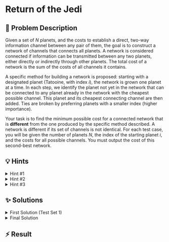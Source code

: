# Return of the Jedi

## 📝 Problem Description

Given a set of $N$ planets, and the costs to establish a direct, two-way information channel between any pair of them, the goal is to construct a network of channels that connects all planets. A network is considered connected if information can be transmitted between any two planets, either directly or indirectly through other planets. The total cost of a network is the sum of the costs of all channels it contains.

A specific method for building a network is proposed: starting with a designated planet (Tatooine, with index $i$), the network is grown one planet at a time. In each step, we identify the planet not yet in the network that can be connected to any planet already in the network with the cheapest possible channel. This planet and its cheapest connecting channel are then added. Ties are broken by preferring planets with a smaller index (higher importance).

Your task is to find the minimum possible cost for a connected network that is **different** from the one produced by the specific method described. A network is different if its set of channels is not identical. For each test case, you will be given the number of planets $N$, the index of the starting planet $i$, and the costs for all possible channels. You must output the cost of this second-best network.

## 💡 Hints

<details>
<summary>Hint #1</summary>
The problem asks for a "warp network" that connects all planets at a certain cost. What is the minimum number of channels required to connect $N$ planets? A network that achieves this minimum is a fundamental structure in computer science. Also, consider the properties of a network that connects all planets with the minimum possible total cost.
</details>
<details>
<summary>Hint #2</summary>
Princess Leia's algorithm for building the network is a greedy one. It starts with one planet and iteratively adds the cheapest connection to a new planet. This process is identical to a famous algorithm used for finding a **Minimum Spanning Tree (MST)**, namely **Prim's Algorithm**. The problem, therefore, asks for the cost of the cheapest spanning tree that is not the one generated by Prim's algorithm. This is known as the **Second-Best Minimum Spanning Tree**.
</details>
<details>
<summary>Hint #3</summary>
A common way to find the Second-Best MST is to start with the First MST. Since the second-best tree must differ by at least one channel (edge), we can try to generate candidate trees by making minimal changes to the first one. For each channel that is part of the First MST, what happens if you are forbidden from using it? You would have to find the best possible network without that specific channel. The Second-Best MST will be the best among these alternatives.
</details>

## ✨ Solutions

<details>
<summary>First Solution (Test Set 1)</summary>

### From Planets to Graphs
First, we can model this problem using graph theory. The planets can be represented as **vertices** and the transmission channels as **edges** connecting these vertices. Since a cost is defined for a channel between any two planets, we have a **complete, weighted, undirected graph**.

A "warp network" that connects all planets is a **spanning tree** of this graph. The problem asks for the cheapest such network, which corresponds to a **Minimum Spanning Tree (MST)**. Princess Leia's method is a textbook description of **Prim's algorithm**, which is a standard algorithm to find an MST.

The core task is to find the minimum cost of a warp network that is *different* from Leia's. This is equivalent to finding the **Second-Best Minimum Spanning Tree**.

### A Brute-Force Approach
For a small number of planets ($N \le 100$), a straightforward brute-force strategy is feasible. The logic is as follows:

1.  **Find the First MST:** Compute the MST of the graph using a standard algorithm like Kruskal's or Prim's. Let the set of edges in this MST be $T$.
2.  **Generate Candidate Trees:** The Second-Best MST must differ from the first one by at least one edge. We can generate candidates for the second-best tree by systematically modifying the first MST. We iterate through each edge $e$ in $T$.
3.  **Compute Costs:** For each edge $e \in T$, we temporarily remove it from the graph and find the MST of the remaining graph. If the graph becomes disconnected, no spanning tree can be formed. Otherwise, we calculate the cost of this new MST.
4.  **Find the Minimum:** The cost of the Second-Best MST is the minimum cost among all the valid MSTs computed in the previous step.

### Complexity
This approach involves running an MST algorithm (like Kruskal's, which is $O(E \log V)$) for each of the $N-1$ edges in the initial MST. In a complete graph, the number of edges $E$ is $O(N^2)$. This results in a total complexity of roughly $O(N \cdot E \log V) = O(N \cdot N^2 \log N) = O(N^3 \log N)$, which is acceptable for $N \le 100$.

The following C++ code implements this logic using the Boost Graph Library's `kruskal_minimum_spanning_tree` function.

```cpp
#include <iostream>
#include <vector>
#include <limits>
#include <algorithm>

#include <boost/graph/adjacency_list.hpp>
#include <boost/graph/kruskal_min_spanning_tree.hpp>

typedef boost::adjacency_list<boost::vecS, boost::vecS, boost::undirectedS,
  boost::no_property, boost::property<boost::edge_weight_t, int> >      weighted_graph;
typedef boost::property_map<weighted_graph, boost::edge_weight_t>::type weight_map;
typedef boost::graph_traits<weighted_graph>::edge_descriptor            edge_desc;

void solve() {
  int n, tatooine_start;
  std::cin >> n >> tatooine_start;

  weighted_graph g(n);
  // We need to store costs separately to add edges back with the correct weight
  std::vector<std::vector<int>> costs(n, std::vector<int>(n));

  for (int i = 0; i < n - 1; ++i) {
    for (int j = i + 1; j < n; ++j) {
      int cost;
      std::cin >> cost;
      boost::add_edge(i, j, cost, g);
      costs[i][j] = costs[j][i] = cost;
    }
  }

  // Find the initial MST
  std::vector<edge_desc> mst_edges;
  boost::kruskal_minimum_spanning_tree(g, std::back_inserter(mst_edges));

  long min_alternative_cost = std::numeric_limits<long>::max();

  // Iterate over each edge in the MST
  for (const auto& edge_to_remove : mst_edges) {
    weighted_graph g_temp = g;
    
    vertex_desc u = boost::source(edge_to_remove, g);
    vertex_desc v = boost::target(edge_to_remove, g);

    // Temporarily remove one MST edge
    boost::remove_edge(u, v, g_temp);

    // Calculate the MST of the modified graph
    std::vector<edge_desc> new_mst;
    boost::kruskal_minimum_spanning_tree(g_temp, std::back_inserter(new_mst));

    // If the graph was partitioned, new_mst will have fewer than n-1 edges
    if (new_mst.size() != n - 1) {
      continue;
    }

    // Calculate the cost of this new MST
    long current_cost = 0;
    weight_map weight_map_temp = boost::get(boost::edge_weight, g_temp);
    for (const auto& e : new_mst) {
      current_cost += weight_map_temp[e];
    }
    
    min_alternative_cost = std::min(min_alternative_cost, current_cost);
  }

  std::cout << min_alternative_cost << std::endl;
}

int main() {
  std::ios_base::sync_with_stdio(false);
  std::cin.tie(NULL);
  int t;
  std::cin >> t;
  while (t--) {
    solve();
  }
  return 0;
}
```
</details>
<details>
<summary>Final Solution</summary>

### Identifying the Bottleneck
The previous solution is correct, but its $O(N^3 \log N)$ complexity makes it too slow for larger values of $N$. The primary performance bottleneck is repeatedly calling a full MST algorithm. Each call to Kruskal's algorithm, for instance, involves sorting all $O(N^2)$ edges, an operation we perform $N-1$ times.

### Optimization: Sort Once, Reuse Often
A significant optimization is to avoid re-sorting the edges. We can sort all edges in the graph by weight *once* at the beginning. Then, we can manually implement Kruskal's algorithm, which uses the sorted list and a Union-Find data structure, to build our candidate MSTs.

### Refined Algorithm
1.  **Edge Preparation:** Create a single list containing all $O(N^2)$ edges of the graph.
2.  **Initial Sort:** Sort this list of edges by weight in non-decreasing order. This is an $O(E \log E)$ operation, where $E$ is the number of edges.
3.  **Find the First MST:** Find the primary MST by iterating through the sorted edge list and using a Union-Find data structure to add edges that connect disjoint sets of vertices. Store the edges that form this MST.
4.  **Find the Second-Best MST:** To find the second-best MST, we iterate through each edge $e_{MST}$ from the primary MST we just found.
    - For each $e_{MST}$, we want to find the cost of the best spanning tree that does not include it.
    - To do this, we re-initialize a Union-Find data structure. Then, we iterate through our single, pre-sorted list of all edges. When building the new tree, we add edges just as in Kruskal's algorithm but explicitly *skip* the edge $e_{MST}$.
    - The total weight of the resulting tree is a candidate for the second-best MST cost.
5.  **Final Answer:** The minimum cost found across all choices of a skipped edge $e_{MST}$ is the final answer.

### Complexity Analysis
- **Sorting Edges:** With $E = O(N^2)$ edges, sorting takes $O(E \log E) = O(N^2 \log N)$.
- **Finding First MST:** Kruskal's with a Union-Find data structure takes $O(E \alpha(N)) = O(N^2 \alpha(N))$ after sorting, where $\alpha(N)$ is the very slow-growing inverse Ackermann function.
- **Main Loop:** We loop $N-1$ times (once for each edge in the MST). Inside this loop, we iterate through all $E$ edges and perform Union-Find operations. This part of the algorithm takes $O(N \cdot E \cdot \alpha(N)) = O(N^3 \alpha(N))$.

The overall complexity is dominated by the main loop, resulting in an $O(N^3 \alpha(N))$ runtime. This is an improvement over the first solution and is sufficient to pass more test cases, though it might still be too slow for the largest constraints without further optimization.

```cpp
#include <iostream>
#include <vector>
#include <algorithm>
#include <tuple>
#include <limits>

#include <boost/pending/disjoint_sets.hpp>

// An edge is represented as a tuple: {vertex1, vertex2, weight}
typedef std::tuple<int, int, int> Edge;

void solve() {
  int n, tatooine_start;
  std::cin >> n >> tatooine_start;

  std::vector<Edge> edges;
  edges.reserve(n * (n - 1) / 2);
  for (int i = 0; i < n - 1; ++i) {
    for (int j = i + 1; j < n; ++j) {
      int cost;
      std::cin >> cost;
      edges.emplace_back(i, j, cost);
    }
  }

  // --- 1. Initial Sort ---
  std::sort(edges.begin(), edges.end(), [](const Edge &a, const Edge &b) {
    return std::get<2>(a) < std::get<2>(b);
  });

  // --- 2. Find the First MST ---
  std::vector<const Edge*> mst_edges;
  mst_edges.reserve(n - 1);
  boost::disjoint_sets_with_storage<> uf_mst(n);
  int components = n;
  for (const auto& edge : edges) {
    int u = std::get<0>(edge);
    int v = std::get<1>(edge);
    if (uf_mst.find_set(u) != uf_mst.find_set(v)) {
      uf_mst.link(u, v);
      mst_edges.push_back(&edge);
      if (--components == 1) break;
    }
  }

  // --- 3. Find Second-Best MST ---
  long min_alternative_cost = std::numeric_limits<long>::max();
  
  // Iterate through each edge of the first MST, considering it "forbidden"
  for (const Edge* forbidden_edge : mst_edges) {
    long current_cost = 0;
    int edges_in_tree = 0;
    boost::disjoint_sets_with_storage<> uf_alt(n);
    
    // Re-run Kruskal's, skipping the forbidden edge
    for (const auto& edge : edges) {
      if (&edge == forbidden_edge) {
        continue;
      }
      
      int u = std::get<0>(edge);
      int v = std::get<1>(edge);
      if (uf_alt.find_set(u) != uf_alt.find_set(v)) {
        uf_alt.link(u, v);
        current_cost += std::get<2>(edge);
        edges_in_tree++;
      }
    }
    
    // Only consider valid spanning trees
    if (edges_in_tree == n - 1) {
        min_alternative_cost = std::min(min_alternative_cost, current_cost);
    }
  }
  
  std::cout << min_alternative_cost << std::endl;
}

int main() {
  std::ios_base::sync_with_stdio(false);
  std::cin.tie(NULL);
  int t;
  std::cin >> t;
  while (t--) {
    solve();
  }
  return 0;
}
```
</details>

## ⚡ Result

```plaintext

```